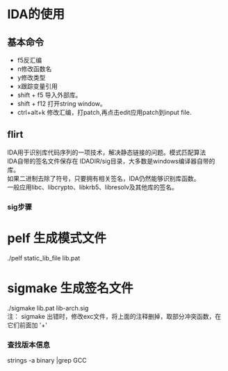 # IDA的使用  
## 基本命令  
- f5反汇编  
- n修改函数名  
- y修改类型  
- x跟踪变量引用  
- shift + f5 导入外部库。  
- shift + f12 打开string window。  
- ctrl+alt+k 修改汇编，打patch,再点击edit应用patch到input file.  

## flirt  
IDA用于识别库代码序列的一项技术，解决静态链接的问题。模式匹配算法  
IDA自带的签名文件保存在 IDADIR/sig目录，大多数是windows编译器自带的库。  
如果二进制去除了符号，只要拥有相关签名，IDA仍然能够识别库函数。  
一般应用libc、libcrypto、libkrb5、libresolv及其他库的签名。  
### sig步骤  
# pelf 生成模式文件  
./pelf static_lib_file lib.pat  
# sigmake 生成签名文件  
./sigmake lib.pat lib-arch.sig  
注： sigmake 出错时，修改exc文件，将上面的注释删掉，取部分冲突函数，在它们前面加 '+'  
### 查找版本信息  
strings -a binary |grep GCC  
